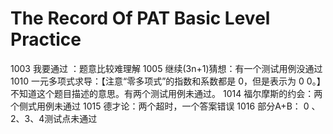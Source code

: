 # The Record Of PAT Basic Level Practice
1003 我要通过 ：题意比较难理解
1005 继续(3n+1)猜想：有一个测试用例没通过
1010 一元多项式求导：【注意“零多项式”的指数和系数都是 0，但是表示为 0 0。】不知道这个题目描述的意思。有两个测试用例未通过。
1014 福尔摩斯的约会：两个侧式用例未通过
1015 德才论：两个超时，一个答案错误
1016  部分A+B：  0 、2、3、4测试点未通过